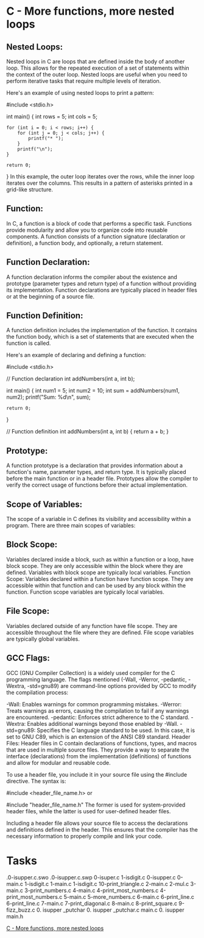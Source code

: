 # C - More functions, more nested loops
## Nested Loops: 
Nested loops in C are loops that are defined inside the body of another loop. This allows for the repeated execution of a set of statements within the context of the outer loop. Nested loops are useful when you need to perform iterative tasks that require multiple levels of iteration.

Here's an example of using nested loops to print a pattern:

#include <stdio.h>

int main() {
    int rows = 5;
    int cols = 5;

    for (int i = 0; i < rows; i++) {
        for (int j = 0; j < cols; j++) {
            printf("* ");
        }
        printf("\n");
    }

    return 0;
}
In this example, the outer loop iterates over the rows, while the inner loop iterates over the columns. This results in a pattern of asterisks printed in a grid-like structure.

## Function: 
In C, a function is a block of code that performs a specific task. Functions provide modularity and allow you to organize code into reusable components. A function consists of a function signature (declaration or definition), a function body, and optionally, a return statement.

## Function Declaration: 
A function declaration informs the compiler about the existence and prototype (parameter types and return type) of a function without providing its implementation. Function declarations are typically placed in header files or at the beginning of a source file.

## Function Definition: 
A function definition includes the implementation of the function. It contains the function body, which is a set of statements that are executed when the function is called.

Here's an example of declaring and defining a function:

#include <stdio.h>

// Function declaration
int addNumbers(int a, int b);

int main() {
    int num1 = 5;
    int num2 = 10;
    int sum = addNumbers(num1, num2);
    printf("Sum: %d\n", sum);

    return 0;
}

// Function definition
int addNumbers(int a, int b) {
    return a + b;
}
## Prototype: 
A function prototype is a declaration that provides information about a function's name, parameter types, and return type. It is typically placed before the main function or in a header file. Prototypes allow the compiler to verify the correct usage of functions before their actual implementation.

## Scope of Variables: 
The scope of a variable in C defines its visibility and accessibility within a program. There are three main scopes of variables:

## Block Scope: 
Variables declared inside a block, such as within a function or a loop, have block scope. They are only accessible within the block where they are defined. Variables with block scope are typically local variables.
Function Scope: Variables declared within a function have function scope. They are accessible within that function and can be used by any block within the function. Function scope variables are typically local variables.
## File Scope: 
Variables declared outside of any function have file scope. They are accessible throughout the file where they are defined. File scope variables are typically global variables.
## GCC Flags: 
GCC (GNU Compiler Collection) is a widely used compiler for the C programming language. The flags mentioned (-Wall, -Werror, -pedantic, -Wextra, -std=gnu89) are command-line options provided by GCC to modify the compilation process:

-Wall: Enables warnings for common programming mistakes.
-Werror: Treats warnings as errors, causing the compilation to fail if any warnings are encountered.
-pedantic: Enforces strict adherence to the C standard.
-Wextra: Enables additional warnings beyond those enabled by -Wall.
-std=gnu89: Specifies the C language standard to be used. In this case, it is set to GNU C89, which is an extension of the ANSI C89 standard.
Header Files: Header files in C contain declarations of functions, types, and macros that are used in multiple source files. They provide a way to separate the interface (declarations) from the implementation (definitions) of functions and allow for modular and reusable code.

To use a header file, you include it in your source file using the #include directive. The syntax is:

#include <header_file_name.h>
or

#include "header_file_name.h"
The former is used for system-provided header files, while the latter is used for user-defined header files.

Including a header file allows your source file to access the declarations and definitions defined in the header. This ensures that the compiler has the necessary information to properly compile and link your code.

# Tasks
.0-isupper.c.swo
.0-isupper.c.swp
0-isuper.c
1-isdigit.c
0-isupper.c
0-main.c
1-isdigit.c
1-main.c
1-isdigit.c
10-print_triangle.c
2-main.c
2-mul.c
3-main.c
3-print_numbers.c
4-main.c
4-print_most_numbers.c
4-print_most_numbers.c
5-main.c
5-more_numbers.c
6-main.c
6-print_line.c
6-print_line.c
7-main.c
7-print_diagonal.c
8-main.c
8-print_square.c
9-fizz_buzz.c
0. isupper
_putchar
0. isupper
_putchar.c
main.c
0. isupper
main.h

[C - More functions, more nested loops](https://intranet.hbtn.io/projects/2154)
